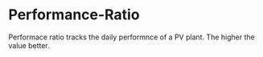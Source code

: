 # Performance-Ratio
Performace ratio tracks the daily performnce of a PV plant. The higher the value better.
